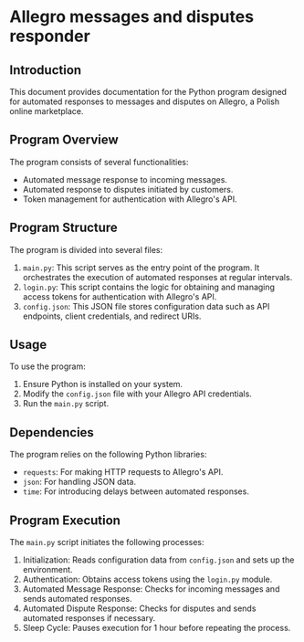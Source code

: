 # Allegro messages and disputes responder

## Introduction
This document provides documentation for the Python program designed for automated responses to messages and disputes on Allegro, a Polish online marketplace.

## Program Overview
The program consists of several functionalities:
- Automated message response to incoming messages.
- Automated response to disputes initiated by customers.
- Token management for authentication with Allegro's API.

## Program Structure
The program is divided into several files:

1. `main.py`: This script serves as the entry point of the program. It orchestrates the execution of automated responses at regular intervals.
2. `login.py`: This script contains the logic for obtaining and managing access tokens for authentication with Allegro's API.
3. `config.json`: This JSON file stores configuration data such as API endpoints, client credentials, and redirect URIs.

## Usage
To use the program:
1. Ensure Python is installed on your system.
2. Modify the `config.json` file with your Allegro API credentials.
3. Run the `main.py` script.

## Dependencies
The program relies on the following Python libraries:
- `requests`: For making HTTP requests to Allegro's API.
- `json`: For handling JSON data.
- `time`: For introducing delays between automated responses.

## Program Execution
The `main.py` script initiates the following processes:
1. Initialization: Reads configuration data from `config.json` and sets up the environment.
2. Authentication: Obtains access tokens using the `login.py` module.
3. Automated Message Response: Checks for incoming messages and sends automated responses.
4. Automated Dispute Response: Checks for disputes and sends automated responses if necessary.
5. Sleep Cycle: Pauses execution for 1 hour before repeating the process.


